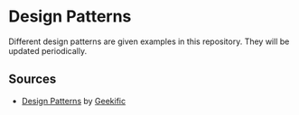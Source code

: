 # Design Patterns

Different design patterns are given examples in this repository.
They will be updated periodically.

## Sources

- [Design Patterns](https://www.youtube.com/playlist?list=PLlsmxlJgn1HJpa28yHzkBmUY-Ty71ZUGc) by [Geekific](https://www.youtube.com/@geekific)